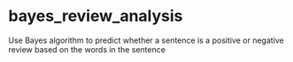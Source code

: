 # bayes_review_analysis
Use Bayes algorithm to predict whether a sentence is a positive or negative review based on the words in the sentence
